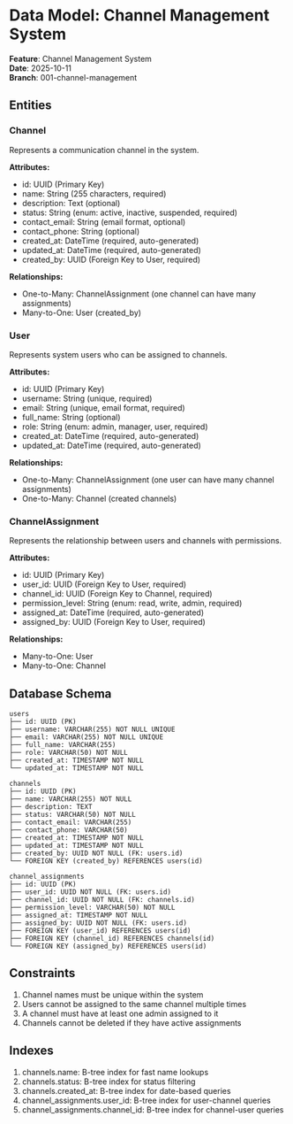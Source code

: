 # Data Model: Channel Management System

**Feature**: Channel Management System  
**Date**: 2025-10-11  
**Branch**: 001-channel-management

## Entities

### Channel

Represents a communication channel in the system.

**Attributes:**
- id: UUID (Primary Key)
- name: String (255 characters, required)
- description: Text (optional)
- status: String (enum: active, inactive, suspended, required)
- contact_email: String (email format, optional)
- contact_phone: String (optional)
- created_at: DateTime (required, auto-generated)
- updated_at: DateTime (required, auto-generated)
- created_by: UUID (Foreign Key to User, required)

**Relationships:**
- One-to-Many: ChannelAssignment (one channel can have many assignments)
- Many-to-One: User (created_by)

### User

Represents system users who can be assigned to channels.

**Attributes:**
- id: UUID (Primary Key)
- username: String (unique, required)
- email: String (unique, email format, required)
- full_name: String (optional)
- role: String (enum: admin, manager, user, required)
- created_at: DateTime (required, auto-generated)
- updated_at: DateTime (required, auto-generated)

**Relationships:**
- One-to-Many: ChannelAssignment (one user can have many channel assignments)
- One-to-Many: Channel (created channels)

### ChannelAssignment

Represents the relationship between users and channels with permissions.

**Attributes:**
- id: UUID (Primary Key)
- user_id: UUID (Foreign Key to User, required)
- channel_id: UUID (Foreign Key to Channel, required)
- permission_level: String (enum: read, write, admin, required)
- assigned_at: DateTime (required, auto-generated)
- assigned_by: UUID (Foreign Key to User, required)

**Relationships:**
- Many-to-One: User
- Many-to-One: Channel

## Database Schema

```
users
├── id: UUID (PK)
├── username: VARCHAR(255) NOT NULL UNIQUE
├── email: VARCHAR(255) NOT NULL UNIQUE
├── full_name: VARCHAR(255)
├── role: VARCHAR(50) NOT NULL
├── created_at: TIMESTAMP NOT NULL
└── updated_at: TIMESTAMP NOT NULL

channels
├── id: UUID (PK)
├── name: VARCHAR(255) NOT NULL
├── description: TEXT
├── status: VARCHAR(50) NOT NULL
├── contact_email: VARCHAR(255)
├── contact_phone: VARCHAR(50)
├── created_at: TIMESTAMP NOT NULL
├── updated_at: TIMESTAMP NOT NULL
├── created_by: UUID NOT NULL (FK: users.id)
└── FOREIGN KEY (created_by) REFERENCES users(id)

channel_assignments
├── id: UUID (PK)
├── user_id: UUID NOT NULL (FK: users.id)
├── channel_id: UUID NOT NULL (FK: channels.id)
├── permission_level: VARCHAR(50) NOT NULL
├── assigned_at: TIMESTAMP NOT NULL
├── assigned_by: UUID NOT NULL (FK: users.id)
├── FOREIGN KEY (user_id) REFERENCES users(id)
├── FOREIGN KEY (channel_id) REFERENCES channels(id)
└── FOREIGN KEY (assigned_by) REFERENCES users(id)
```

## Constraints

1. Channel names must be unique within the system
2. Users cannot be assigned to the same channel multiple times
3. A channel must have at least one admin assigned to it
4. Channels cannot be deleted if they have active assignments

## Indexes

1. channels.name: B-tree index for fast name lookups
2. channels.status: B-tree index for status filtering
3. channels.created_at: B-tree index for date-based queries
4. channel_assignments.user_id: B-tree index for user-channel queries
5. channel_assignments.channel_id: B-tree index for channel-user queries